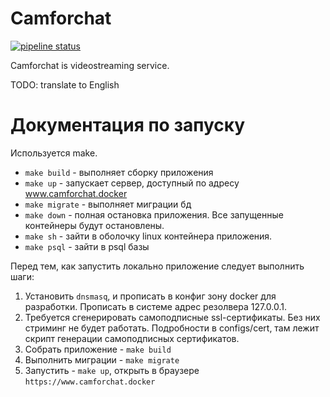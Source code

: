 # Camforchat

[![pipeline status](https://gitlab.com/isqad/camforchat/badges/master/pipeline.svg)](https://gitlab.com/isqad/camforchat/commits/master)

Camforchat is videostreaming service.

TODO: translate to English

# Документация по запуску

Используется make.

- `make build` - выполняет сборку приложения
- `make up` - запускает сервер, доступный по адресу www.camforchat.docker
- `make migrate` - выполняет миграции бд
- `make down` - полная остановка приложения. Все запущенные контейнеры будут остановлены.
- `make sh` - зайти в оболочку linux контейнера приложения.
- `make psql` - зайти в psql базы

Перед тем, как запустить локально приложение следует выполнить шаги:

1) Установить `dnsmasq`, и прописать в конфиг зону docker для разработки. Прописать в системе адрес резолвера 127.0.0.1.
2) Требуется сгенерировать самоподписные ssl-сертификаты. Без них стриминг не будет работать. Подробности в configs/cert,
там лежит скрипт генерации самоподписных сертификатов.
3) Собрать приложение - `make build`
4) Выполнить миграции - `make migrate`
5) Запустить - `make up`, открыть в браузере `https://www.camforchat.docker`
